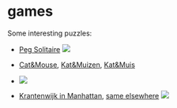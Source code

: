 # games
Some interesting puzzles:

- [Peg Solitaire](https://en.wikipedia.org/wiki/Peg_solitaire)
![](https://media.s-bol.com/BBoj7wPqzn1n/550x457.jpg)

- [Cat&Mouse](https://puzzle.dse.nl/complex/index_us.html#cat_mouse), [Kat&Muizen](https://nl.wikipedia.org/wiki/Kat_en_Muizen), [Kat&Muis](https://liacs.leidenuniv.nl/~kosterswa/pm/op4pm05.html)
- ![](https://liacs.leidenuniv.nl/~kosterswa/pm/catmouse.gif)

- [Krantenwijk in Manhattan](https://deelder.home.xs4all.nl/puzzel.html), [same elsewhere](https://www.win.tue.nl/whizzkids/1996/index_ned.html)
![](https://deelder.home.xs4all.nl/krant.gif)
